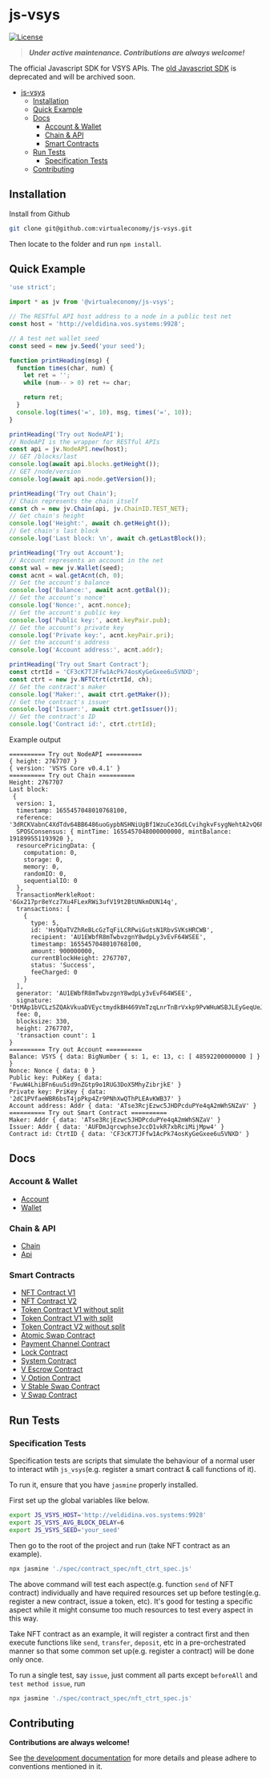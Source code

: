 # js-vsys

[![License](https://img.shields.io/badge/License-BSD_4--Clause-green.svg)](./LICENSE)

> **_Under active maintenance. Contributions are always welcome!_**

The official Javascript SDK for VSYS APIs. The [old Javascript SDK](https://github.com/virtualeconomy/js-v-sdk) is deprecated and will be archived soon.

- [js-vsys](#js-vsys)
  - [Installation](#installation)
  - [Quick Example](#quick-example)
  - [Docs](#docs)
    - [Account & Wallet](#account--wallet)
    - [Chain & API](#chain--api)
    - [Smart Contracts](#smart-contracts)
  - [Run Tests](#run-tests)
    - [Specification Tests](#specification-tests)
  - [Contributing](#contributing)

## Installation

Install from Github

```bash
git clone git@github.com:virtualeconomy/js-vsys.git
```

Then locate to the folder and run `npm install`.

## Quick Example

```javascript
'use strict';

import * as jv from '@virtualeconomy/js-vsys';

// The RESTful API host address to a node in a public test net
const host = 'http://veldidina.vos.systems:9928';

// A test net wallet seed
const seed = new jv.Seed('your seed');

function printHeading(msg) {
  function times(char, num) {
    let ret = '';
    while (num-- > 0) ret += char;

    return ret;
  }
  console.log(times('=', 10), msg, times('=', 10));
}

printHeading('Try out NodeAPI');
// NodeAPI is the wrapper for RESTful APIs
const api = jv.NodeAPI.new(host);
// GET /blocks/last
console.log(await api.blocks.getHeight());
// GET /node/version
console.log(await api.node.getVersion());

printHeading('Try out Chain');
// Chain represents the chain itself
const ch = new jv.Chain(api, jv.ChainID.TEST_NET);
// Get chain's height
console.log('Height:', await ch.getHeight());
// Get chain's last block
console.log('Last block: \n', await ch.getLastBlock());

printHeading('Try out Account');
// Account represents an account in the net
const wal = new jv.Wallet(seed);
const acnt = wal.getAcnt(ch, 0);
// Get the account's balance
console.log('Balance:', await acnt.getBal());
// Get the account's nonce'
console.log('Nonce:', acnt.nonce);
// Get the account's public key
console.log('Public key:', acnt.keyPair.pub);
// Get the account's private key
console.log('Private key:', acnt.keyPair.pri);
// Get the account's address
console.log('Account address:', acnt.addr);

printHeading('Try out Smart Contract');
const ctrtId = 'CF3cK7TJFfw1AcPk74osKyGeGxee6u5VNXD';
const ctrt = new jv.NFTCtrt(ctrtId, ch);
// Get the contract's maker
console.log('Maker:', await ctrt.getMaker());
// Get the contract's issuer
console.log('Issuer:', await ctrt.getIssuer());
// Get the contract's ID
console.log('Contract id:', ctrt.ctrtId);
```

Example output

```
========== Try out NodeAPI ==========
{ height: 2767707 }
{ version: 'VSYS Core v0.4.1' }
========== Try out Chain ==========
Height: 2767707
Last block:
 {
  version: 1,
  timestamp: 1655457048010768100,
  reference: '3dRCKVabnC4XdTdv64BB6486uoGypbNSHNiUgBf1WzuCe3GdLCvihgkvFsygNehtA2vQ6PAUBVPcpXs3MEeoG5sC',
  SPOSConsensus: { mintTime: 1655457048000000000, mintBalance: 191899551193920 },
  resourcePricingData: {
    computation: 0,
    storage: 0,
    memory: 0,
    randomIO: 0,
    sequentialIO: 0
  },
  TransactionMerkleRoot: '6Gx217pr8eYcz7Xu4FLexRWi3ufV19t2BtUNkmDUN14q',
  transactions: [
    {
      type: 5,
      id: 'Hs9QaTVZhReBLcGzTqFiLCRPwiGutsN1RbvSVKsHRCWB',
      recipient: 'AU1EWbfR8mTwbvzgnY8wdpLy3vEvF64WSEE',
      timestamp: 1655457048010768100,
      amount: 900000000,
      currentBlockHeight: 2767707,
      status: 'Success',
      feeCharged: 0
    }
  ],
  generator: 'AU1EWbfR8mTwbvzgnY8wdpLy3vEvF64WSEE',
  signature: 'DtMAp1bVCLzSZQAkVkuaDVEyctmydkBH469VmTzqLnrTnBrVxkp9PvWHuWSBJLEyGeqUeJ9TPZYZw6o5ofmEXw9',
  fee: 0,
  blocksize: 330,
  height: 2767707,
  'transaction count': 1
}
========== Try out Account ==========
Balance: VSYS { data: BigNumber { s: 1, e: 13, c: [ 48592200000000 ] } }
Nonce: Nonce { data: 0 }
Public key: PubKey { data: 'FwuW4LhiBFn6uu5id9nZGtp9o1RUG3DoX5MhyZibrjkE' }
Private key: PriKey { data: '2dC1PVfaeWBR6bsT4jpPkp4Zr9PNhXwQThPLEAvKWB37' }
Account address: Addr { data: 'ATse3RcjEzwc5JHDPcduPYe4qA2mWhSNZaV' }
========== Try out Smart Contract ==========
Maker: Addr { data: 'ATse3RcjEzwc5JHDPcduPYe4qA2mWhSNZaV' }
Issuer: Addr { data: 'AUFDmJqrcwphseJccD1vkR7xbRciMijMpw4' }
Contract id: CtrtID { data: 'CF3cK7TJFfw1AcPk74osKyGeGxee6u5VNXD' }
```

## Docs

### Account & Wallet

- [Account](./doc/account.md)
- [Wallet](./doc/wallet.md)

### Chain & API

- [Chain](./doc/chain.md)
- [Api](./doc/api.md)

### Smart Contracts

- [NFT Contract V1](./doc/smart_contract/nft_ctrt.md)
- [NFT Contract V2](./doc/smart_contract/nft_ctrt_v2.md)
- [Token Contract V1 without split](./doc/smart_contract/tok_ctrt_no_split.md)
- [Token Contract V1 with split](./doc/smart_contract/tok_ctrt_split.md)
- [Token Contract V2 without split](./doc/smart_contract/tok_ctrt_v2.md)
- [Atomic Swap Contract](./doc/smart_contract/atomic_swap_ctrt.md)
- [Payment Channel Contract](./doc/smart_contract/pay_chan_ctrt.md)
- [Lock Contract](./doc/smart_contract/lock_ctrt.md)
- [System Contract](./doc/smart_contract/sys_ctrt.md)
- [V Escrow Contract](./doc/smart_contract/v_escrow_ctrt.md)
- [V Option Contract](./doc/smart_contract/v_option_ctrt.md)
- [V Stable Swap Contract](./doc/smart_contract/v_stable_swap_ctrt.md)
- [V Swap Contract](./doc/smart_contract/v_swap_ctrt.md)

## Run Tests

### Specification Tests

Specification tests are scripts that simulate the behaviour of a normal user to interact wtih `js_vsys`(e.g. register a smart contract & call functions of it).

To run it, ensure that you have `jasmine` properly installed.

First set up the global variables like below.

```bash
export JS_VSYS_HOST='http://veldidina.vos.systems:9928'
export JS_VSYS_AVG_BLOCK_DELAY=6
export JS_VSYS_SEED='your_seed'
```

Then go to the root of the project and run (take NFT contract as an example).

```bash
npx jasmine './spec/contract_spec/nft_ctrt_spec.js'
```

The above command will test each aspect(e.g. function `send` of NFT contract) individually and have required resources set up before testing(e.g. register a new contract, issue a token, etc). It's good for testing a specific aspect while it might consume too much resources to test every aspect in this way.

Take NFT contract as an example, it will register a contract first and then execute functions like `send`, `transfer`, `deposit`, etc in a pre-orchestrated manner so that some common set up(e.g. register a contract) will be done only once.

To run a single test, say `issue`, just comment all parts except `beforeAll` and `test method issue`, run

```bash
npx jasmine './spec/contract_spec/nft_ctrt_spec.js'
```

## Contributing

**Contributions are always welcome!**

See [the development documentation](./doc/dev.md) for more details and please adhere to conventions mentioned in it.
